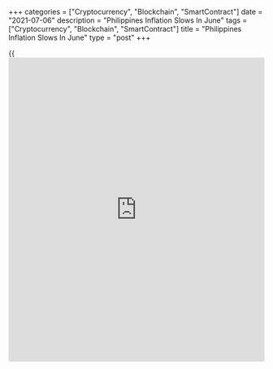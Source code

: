 +++
categories = ["Cryptocurrency", "Blockchain", "SmartContract"]
date = "2021-07-06"
description = "Philippines Inflation Slows In June"
tags = ["Cryptocurrency", "Blockchain", "SmartContract"]
title = "Philippines Inflation Slows In June"
type = "post"
+++

{{<iframe id="large-banner" src="https://www.bounty.group/#slide=17.0" width="100%" height="600" scrolling="no" style="border: 0px solid rgb(216, 221, 230); border-radius: 3px;">}}

The Philippines' inflation eased in June, data from the Philippine
Statistics Authority showed on Tuesday.

The consumer price index rose 4.1 percent annually in June, after a 4.5
percent increase in May. Economists had expected a 4.3 percent rise.

The slowdown in inflation was mainly due to the lower increment in
transportation by 9.6 percent.

Prices for alcoholic beverages and tobacco grew 11.2 percent and those
of clothing and footwear rose 1.6 percent.

Prices for [health][1] and communication gained 2.9 percent and 0.2
percent, respectively.

Core inflation, which excludes prices of selected food and energy items,
eased to 3.0 percent in June from 3.3 percent in the previous month.

For comments and feedback [contact](https://www.playgroundfx.com/contact/): editorial@rtt[news](https://www.letsplayfx.com/blog/forex-news-website/).com

[Economic News][2]

 **What parts of the world are seeing the best (and worst) economic
performances lately? Click[here][3] to check out our [Econ Scorecard][3]
and find out! See up-to-the-moment [ranking](https://www.playgroundfx.com/blog/crypto-exchange-ranking/)s for the best and worst
performers in [GDP][4], [unemployment rate][5], [inflation][6] and much
more.**

   1. www.rtt[news](https://www.letsplayfx.com/blog/forex-news-website/).com/Content/Health.aspx
   2. www.rtt[news](https://www.letsplayfx.com/blog/forex-news-website/).com/Content/EconomicNews.aspx
   3. www.rtt[news](https://www.letsplayfx.com/blog/forex-news-website/).com/economic-scorecard/world-rank/retail-sales/highest-performance.aspx
   4. www.rtt[news](https://www.letsplayfx.com/blog/forex-news-website/).com/economic-scorecard/world-rank/GDP/highest-performance.aspx
   5. www.rtt[news](https://www.letsplayfx.com/blog/forex-news-website/).com/economic-scorecard/world-rank/unemployment-rate/lowest-performance.aspx
   6. www.rtt[news](https://www.letsplayfx.com/blog/forex-news-website/).com/economic-scorecard/world-rank/CPI/highest-performance.aspx